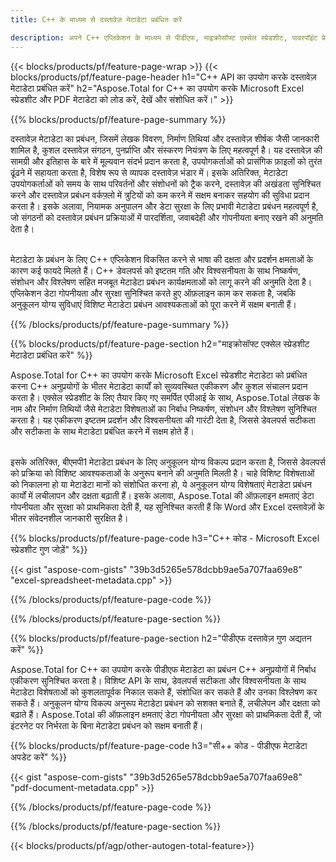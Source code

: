 ```yaml
---
title: C++ के माध्यम से दस्तावेज़ मेटाडेटा प्रबंधित करें 

description: अपने C++ एप्लिकेशन के माध्यम से पीडीएफ, माइक्रोसॉफ्ट एक्सेल स्प्रेडशीट, पावरपॉइंट प्रेजेंटेशन और वर्ड दस्तावेज़ मेटाडेटा देखें और अपडेट करें।
---
```


{{< blocks/products/pf/feature-page-wrap >}}
{{< blocks/products/pf/feature-page-header h1="C++ API का उपयोग करके दस्तावेज़ मेटाडेटा प्रबंधित करें" h2="Aspose.Total for C++ का उपयोग करके Microsoft Excel स्प्रेडशीट और PDF मेटाडेटा को लोड करें, देखें और संशोधित करें।" >}}

{{% blocks/products/pf/feature-page-summary %}}

दस्तावेज़ मेटाडेटा का प्रबंधन, जिसमें लेखक विवरण, निर्माण तिथियां और दस्तावेज़ शीर्षक जैसी जानकारी शामिल है, कुशल दस्तावेज़ संगठन, पुनर्प्राप्ति और संस्करण नियंत्रण के लिए महत्वपूर्ण है। यह दस्तावेज़ की सामग्री और इतिहास के बारे में मूल्यवान संदर्भ प्रदान करता है, उपयोगकर्ताओं को प्रासंगिक फ़ाइलों को तुरंत ढूंढने में सहायता करता है, विशेष रूप से व्यापक दस्तावेज़ भंडार में। इसके अतिरिक्त, मेटाडेटा उपयोगकर्ताओं को समय के साथ परिवर्तनों और संशोधनों को ट्रैक करने, दस्तावेज़ की अखंडता सुनिश्चित करने और दस्तावेज़ प्रबंधन वर्कफ़्लो में त्रुटियों को कम करने में सक्षम बनाकर सहयोग की सुविधा प्रदान करता है। इसके अलावा, नियामक अनुपालन और डेटा सुरक्षा के लिए प्रभावी मेटाडेटा प्रबंधन महत्वपूर्ण है, जो संगठनों को दस्तावेज़ प्रबंधन प्रक्रियाओं में पारदर्शिता, जवाबदेही और गोपनीयता बनाए रखने की अनुमति देता है।<br /><br />

मेटाडेटा के प्रबंधन के लिए C++ एप्लिकेशन विकसित करने से भाषा की दक्षता और प्रदर्शन क्षमताओं के कारण कई फायदे मिलते हैं। C++ डेवलपर्स को इष्टतम गति और विश्वसनीयता के साथ निष्कर्षण, संशोधन और विश्लेषण सहित मजबूत मेटाडेटा प्रबंधन कार्यक्षमताओं को लागू करने की अनुमति देता है। एप्लिकेशन डेटा गोपनीयता और सुरक्षा सुनिश्चित करते हुए ऑफ़लाइन काम कर सकता है, जबकि अनुकूलन योग्य सुविधाएं विशिष्ट मेटाडेटा प्रबंधन आवश्यकताओं को पूरा करने में सक्षम बनाती हैं।

{{% /blocks/products/pf/feature-page-summary  %}}


{{% blocks/products/pf/feature-page-section  h2="माइक्रोसॉफ्ट एक्सेल स्प्रेडशीट मेटाडेटा प्रबंधित करें" %}}

Aspose.Total for C++ का उपयोग करके Microsoft Excel स्प्रेडशीट मेटाडेटा को प्रबंधित करना C++ अनुप्रयोगों के भीतर मेटाडेटा कार्यों को सुव्यवस्थित एकीकरण और कुशल संचालन प्रदान करता है। एक्सेल स्प्रेडशीट के लिए तैयार किए गए समर्पित एपीआई के साथ, Aspose.Total लेखक के नाम और निर्माण तिथियों जैसे मेटाडेटा विशेषताओं का निर्बाध निष्कर्षण, संशोधन और विश्लेषण सुनिश्चित करता है। यह एकीकरण इष्टतम प्रदर्शन और विश्वसनीयता की गारंटी देता है, जिससे डेवलपर्स सटीकता और सटीकता के साथ मेटाडेटा प्रबंधित करने में सक्षम होते हैं। <br /><br />

इसके अतिरिक्त, बीएमपी1 मेटाडेटा प्रबंधन के लिए अनुकूलन योग्य विकल्प प्रदान करता है, जिससे डेवलपर्स को प्रक्रिया को विशिष्ट आवश्यकताओं के अनुरूप बनाने की अनुमति मिलती है। चाहे विशिष्ट विशेषताओं को निकालना हो या मेटाडेटा मानों को संशोधित करना हो, ये अनुकूलन योग्य विशेषताएं मेटाडेटा प्रबंधन कार्यों में लचीलापन और दक्षता बढ़ाती हैं। इसके अलावा, Aspose.Total की ऑफ़लाइन क्षमताएं डेटा गोपनीयता और सुरक्षा को प्राथमिकता देती हैं, यह सुनिश्चित करती हैं कि Word और Excel दस्तावेज़ों के भीतर संवेदनशील जानकारी सुरक्षित है।

{{% blocks/products/pf/feature-page-code h3="C++ कोड - Microsoft Excel स्प्रेडशीट गुण जोड़ें" %}}

{{< gist "aspose-com-gists" "39b3d5265e578dcbb9ae5a707faa69e8" "excel-spreadsheet-metadata.cpp" >}}

{{% /blocks/products/pf/feature-page-code  %}}

{{% /blocks/products/pf/feature-page-section %}}


{{% blocks/products/pf/feature-page-section  h2="पीडीएफ दस्तावेज़ गुण अद्यतन करें" %}}

Aspose.Total for C++ का उपयोग करके पीडीएफ मेटाडेटा का प्रबंधन C++ अनुप्रयोगों में निर्बाध एकीकरण सुनिश्चित करता है। विशिष्ट API के साथ, डेवलपर्स सटीकता और विश्वसनीयता के साथ मेटाडेटा विशेषताओं को कुशलतापूर्वक निकाल सकते हैं, संशोधित कर सकते हैं और उनका विश्लेषण कर सकते हैं। अनुकूलन योग्य विकल्प अनुरूप मेटाडेटा प्रबंधन को सशक्त बनाते हैं, लचीलेपन और दक्षता को बढ़ाते हैं। Aspose.Total की ऑफ़लाइन क्षमताएं डेटा गोपनीयता और सुरक्षा को प्राथमिकता देती हैं, जो इंटरनेट पर निर्भरता के बिना मेटाडेटा प्रबंधन को सक्षम बनाती हैं।

{{% blocks/products/pf/feature-page-code h3="सी++ कोड - पीडीएफ मेटाडेटा अपडेट करें" %}}

{{< gist "aspose-com-gists" "39b3d5265e578dcbb9ae5a707faa69e8" "pdf-document-metadata.cpp" >}}

{{% /blocks/products/pf/feature-page-code  %}}

{{% /blocks/products/pf/feature-page-section %}}

{{< blocks/products/pf/agp/other-autogen-total-feature>}}